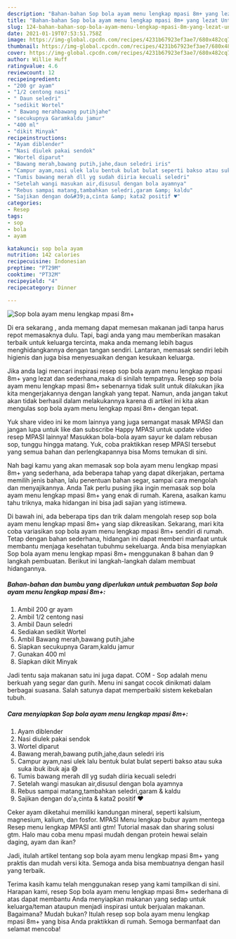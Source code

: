 ```yaml
---
description: "Bahan-bahan Sop bola ayam menu lengkap mpasi 8m+ yang lezat Untuk Jualan"
title: "Bahan-bahan Sop bola ayam menu lengkap mpasi 8m+ yang lezat Untuk Jualan"
slug: 124-bahan-bahan-sop-bola-ayam-menu-lengkap-mpasi-8m-yang-lezat-untuk-jualan
date: 2021-01-19T07:53:51.758Z
image: https://img-global.cpcdn.com/recipes/4231b67923ef3ae7/680x482cq70/sop-bola-ayam-menu-lengkap-mpasi-8m-foto-resep-utama.jpg
thumbnail: https://img-global.cpcdn.com/recipes/4231b67923ef3ae7/680x482cq70/sop-bola-ayam-menu-lengkap-mpasi-8m-foto-resep-utama.jpg
cover: https://img-global.cpcdn.com/recipes/4231b67923ef3ae7/680x482cq70/sop-bola-ayam-menu-lengkap-mpasi-8m-foto-resep-utama.jpg
author: Willie Huff
ratingvalue: 4.6
reviewcount: 12
recipeingredient:
- "200 gr ayam"
- "1/2 centong nasi"
- " Daun seledri"
- "sedikit Wortel"
- " Bawang merahbawang putihjahe"
- "secukupnya Garamkaldu jamur"
- "400 ml"
- "dikit Minyak"
recipeinstructions:
- "Ayam diblender"
- "Nasi diulek pakai sendok"
- "Wortel diparut"
- "Bawang merah,bawang putih,jahe,daun seledri iris"
- "Campur ayam,nasi ulek lalu bentuk bulat bulat seperti bakso atau suka suka ibuk ibuk aja 😅"
- "Tumis bawang merah dll yg sudah diiria kecuali seledri"
- "Setelah wangi masukan air,disusul dengan bola ayamnya"
- "Rebus sampai matang,tambahkan seledri,garam &amp; kaldu"
- "Sajikan dengan do&#39;a,cinta &amp; kata2 positif ♥️"
categories:
- Resep
tags:
- sop
- bola
- ayam

katakunci: sop bola ayam 
nutrition: 142 calories
recipecuisine: Indonesian
preptime: "PT29M"
cooktime: "PT32M"
recipeyield: "4"
recipecategory: Dinner

---
```



![Sop bola ayam menu lengkap mpasi 8m+](https://img-global.cpcdn.com/recipes/4231b67923ef3ae7/680x482cq70/sop-bola-ayam-menu-lengkap-mpasi-8m-foto-resep-utama.jpg)

Di era  sekarang , anda memang dapat memesan makanan jadi tanpa harus repot memasaknya dulu. Tapi, bagi anda yang mau memberikan masakan terbaik untuk keluarga tercinta, maka anda memang lebih bagus menghidangkannya dengan tangan sendiri. Lantaran, memasak sendiri lebih higienis dan juga bisa menyesuaikan dengan kesukaan keluarga.

Jika anda lagi mencari inspirasi resep sop bola ayam menu lengkap mpasi 8m+ yang lezat dan sederhana,maka di sinilah tempatnya. Resep sop bola ayam menu lengkap mpasi 8m+  sebenarnya tidak sulit untuk dilakukan jika kita mengerjakannya dengan langkah yang tepat. Namun, anda jangan takut akan tidak berhasil dalam melakukannya 
karena di artikel ini kita akan mengulas sop bola ayam menu lengkap mpasi 8m+ dengan tepat.  

Yuk share video ini ke mom lainnya yang juga semangat masak MPASI dan jangan lupa untuk like dan subscribe Happy MPASI untuk update video resep MPASI lainnya! Masukkan bola-bola ayam sayur ke dalam rebusan sop, tunggu hingga matang. Yuk, coba praktikkan resep MPASI tersebut yang semua bahan dan perlengkapannya bisa Moms temukan di sini.

Nah bagi kamu yang akan memasak sop bola ayam menu lengkap mpasi 8m+ yang sederhana, ada beberapa tahap yang dapat dikerjakan, pertama memilih jenis bahan, lalu penentuan bahan segar, sampai cara mengolah dan menyajikannya. Anda Tak perlu pusing jika ingin memasak sop bola ayam menu lengkap mpasi 8m+ yang enak di rumah. Karena, asalkan kamu  tahu triknya, maka hidangan ini bisa jadi sajian yang istimewa.

Di bawah ini, ada beberapa tips dan trik dalam mengolah resep sop bola ayam menu lengkap mpasi 8m+ yang siap dikreasikan. Sekarang, mari kita coba variasikan sop bola ayam menu lengkap mpasi 8m+ sendiri di rumah. Tetap dengan bahan sederhana, hidangan ini dapat memberi manfaat untuk membantu menjaga kesehatan tubuhmu sekeluarga. Anda bisa menyiapkan Sop bola ayam menu lengkap mpasi 8m+ menggunakan 8 bahan dan 9 langkah pembuatan. Berikut ini langkah-langkah dalam membuat hidangannya.

<!--inarticleads1-->

##### Bahan-bahan dan bumbu yang diperlukan untuk pembuatan Sop bola ayam menu lengkap mpasi 8m+:

1. Ambil 200 gr ayam
1. Ambil 1/2 centong nasi
1. Ambil  Daun seledri
1. Sediakan sedikit Wortel
1. Ambil  Bawang merah,bawang putih,jahe
1. Siapkan secukupnya Garam,kaldu jamur
1. Gunakan 400 ml
1. Siapkan dikit Minyak


Jadi tentu saja makanan satu ini juga dapat. COM - Sop adalah menu berkuah yang segar dan gurih. Menu ini sangat cocok dinikmati dalam berbagai suasana. Salah satunya dapat memperbaiki sistem kekebalan tubuh. 

<!--inarticleads2-->

##### Cara menyiapkan Sop bola ayam menu lengkap mpasi 8m+:

1. Ayam diblender
1. Nasi diulek pakai sendok
1. Wortel diparut
1. Bawang merah,bawang putih,jahe,daun seledri iris
1. Campur ayam,nasi ulek lalu bentuk bulat bulat seperti bakso atau suka suka ibuk ibuk aja 😅
1. Tumis bawang merah dll yg sudah diiria kecuali seledri
1. Setelah wangi masukan air,disusul dengan bola ayamnya
1. Rebus sampai matang,tambahkan seledri,garam &amp; kaldu
1. Sajikan dengan do&#39;a,cinta &amp; kata2 positif ♥️


Ceker ayam diketahui memiliki kandungan mineral, seperti kalsium, magnesium, kalium, dan fosfor. MPASI Menu lengkap bubur ayam mentega Resep menu lengkap MPASI anti gtm! Tutorial masak dan sharing solusi gtm. Halo mau coba menu mpasi mudah dengan protein hewai selain daging, ayam dan ikan? 

Jadi, itulah artikel tentang  sop bola ayam menu lengkap mpasi 8m+  yang praktis dan mudah versi kita. Semoga anda bisa membuatnya dengan hasil yang terbaik. 

Terima kasih kamu telah menggunakan resep yang kami tampilkan di sini. Harapan kami, resep  Sop bola ayam menu lengkap mpasi 8m+ sederhana di atas dapat membantu Anda menyiapkan makanan yang sedap untuk keluarga/teman ataupun menjadi inspirasi untuk berjualan makanan. Bagaimana? Mudah bukan? Itulah resep sop bola ayam menu lengkap mpasi 8m+ yang bisa Anda praktikkan di rumah. Semoga bermanfaat dan selamat mencoba!

